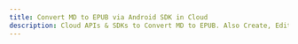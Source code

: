 ---title: Convert MD to EPUB via Android SDK in Clouddescription: Cloud APIs & SDKs to Convert MD to EPUB. Also Create, Edit & Render Microsoft Word & OpenOffice documents in the Cloud.---